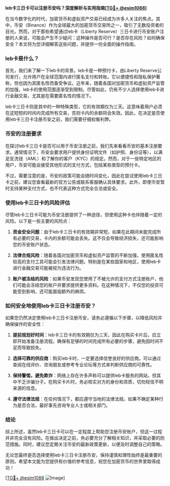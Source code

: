 **leb卡三日卡可以注册币安吗？深度解析与实用指南[[TG💪+ @esim1088](https://t.me/s/esim1088)]**

在当今数字化的时代，加密货币和虚拟资产交易已经成为许多人关注的焦点。其中，币安（Binance）作为全球最大的加密货币交易所之一，吸引了无数投资者的目光。然而，对于那些希望通过leb卡（Liberty Reserve）三日卡进行币安账户注册的人来说，可能会产生不少疑问：这种操作是否可行？是否存在风险？如何确保安全？本文将为您详细解答这些问题，并提供一份全面的操作指南。

### leb卡是什么？

首先，我们来了解一下leb卡的背景。leb卡是一种预付卡，由Liberty Reserve公司发行，允许用户在全球范围内进行匿名支付和转账。它以便捷性和隐私保护著称，但也因为其匿名性而备受争议。近年来，随着各国对加密货币和虚拟资产监管的加强，leb卡的使用范围逐渐受到限制。尽管如此，仍有不少人选择使用leb卡进行金融交易，尤其是在需要匿名性的情况下。

leb卡三日卡则是其中的一种特殊类型，它的有效期仅为三天。这意味着用户必须在这短短的时间内完成所有交易，否则卡内的余额将会失效。因此，在决定是否使用leb卡三日卡注册币安之前，我们需要仔细权衡利弊。

### 币安的注册要求

在探讨leb卡三日卡是否可以用于币安注册之前，我们先来看看币安的基本注册要求。通常情况下，币安会要求用户提供身份证明文件（如护照、身份证等），以满足反洗钱（AML）和了解你的客户（KYC）的规定。然而，对于一些特定地区的用户，币安可能会接受其他形式的支付方式，包括某些类型的预付卡。

不过，需要注意的是，币安的政策可能会随时间变化，因此在尝试使用leb卡三日卡之前，建议您查看最新的官方公告或联系客服确认具体要求。此外，即使币安暂时支持某种支付方式，也不代表这种方式完全合法或安全。

### 使用leb卡三日卡的风险评估

尽管leb卡三日卡可能为币安注册提供了一种途径，但使用这种卡也伴随着一定的风险。以下是一些主要的风险点：

1. **资金安全问题**：由于leb卡三日卡的有效期非常短，如果在此期间未能完成所有必要的交易，卡内的余额可能会丢失。这不仅会导致经济损失，还可能影响您的币安账户状态。
   
2. **法律合规风险**：随着各国对加密货币和虚拟资产监管的不断加强，使用匿名性较高的支付工具可能会引发法律问题。特别是在某些国家和地区，使用leb卡进行金融交易可能被视为违法行为。

3. **账户被冻结的风险**：如果币安发现您使用了不被允许的支付方式注册账户，他们可能会冻结您的账户并要求提供更多资料。在这种情况下，不仅您的投资可能受到影响，还可能面临额外的麻烦。

### 如何安全地使用leb卡三日卡注册币安？

如果您仍然决定使用leb卡三日卡注册币安，请务必遵循以下步骤，以降低风险并确保操作的安全性：

1. **提前规划好时间**：leb卡三日卡的有效期仅为三天，因此在购买卡片后，应立即开始准备注册流程。确保有足够的时间完成所有必要的步骤，避免因时间不足而导致损失。

2. **选择可靠的供应商**：购买leb卡时，一定要选择信誉良好的供应商。可以通过查阅在线评价、咨询朋友或参考专业论坛等方式来判断供应商的可靠性。

3. **保持警惕，避免欺诈**：网络上存在许多声称可以提供leb卡服务的网站，但其中不乏诈骗分子。在购买卡片时，务必核实对方的身份和资质，切勿轻信不明来源的信息。

4. **遵守法律法规**：在任何情况下，都应遵守当地的法律法规。如果不确定某种行为是否合法，最好事先咨询专业人士或相关部门。

### 结论

综上所述，虽然leb卡三日卡可以在一定程度上帮助您注册币安账户，但这一过程并非完全没有风险。在做出决定之前，务必要充分了解相关知识，并采取必要的防范措施。同时，建议您定期关注币安的最新政策更新，以便及时调整自己的策略。

无论您最终是否选择使用leb卡三日卡注册币安，保持谨慎和理性始终是最重要的原则。希望本文能为您提供有价值的参考信息，祝您在加密货币的世界里取得成功！

[[TG💪+ @esim1088](https://t.me/s/esim1088) ![Image](https://i.postimg.cc/4NQfJmqS/Snipaste-2025-05-13-00-14-12.png)]